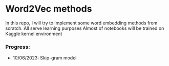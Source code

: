 # Word2Vec methods
In this repo, I will try to implement some word embedding methods from scratch. All serve learning purposes
Almost of notebooks will be trained on Kaggle kernel environment

### Progress:

+ 10/06/2023: Skip-gram model